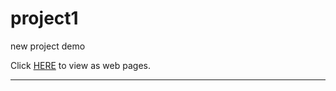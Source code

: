 # project1

new project demo

Click <a href="https://komals-code4all.github.io/project1/
" target="_blank">HERE</a> to view as web pages.

<hr>
